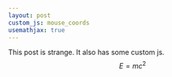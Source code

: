 ```yaml
---
layout: post
custom_js: mouse_coords
usemathjax: true
---
```


This post is strange. It also has some custom js. $$E=mc^2$$